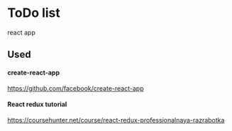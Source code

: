 # ToDo list
react app
## Used
#### create-react-app
https://github.com/facebook/create-react-app
#### React redux tutorial
https://coursehunter.net/course/react-redux-professionalnaya-razrabotka
